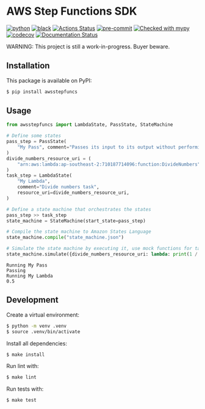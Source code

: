 # AWS Step Functions SDK

[![python](https://img.shields.io/static/v1?label=python&message=3.8%2B&color=informational&logo=python&logoColor=white)](https://github.com/suzil/aws-step-functions/releases/latest)
[![black](https://img.shields.io/badge/code%20style-black-000000.svg)](https://github.com/python/black)
[![Actions Status](https://github.com/suzil/aws-step-functions/workflows/GH/badge.svg)](https://github.com/suzil/aws-step-functions/actions)
[![pre-commit](https://img.shields.io/badge/pre--commit-enabled-brightgreen?logo=pre-commit&logoColor=white)](https://github.com/pre-commit/pre-commit)
[![Checked with mypy](http://www.mypy-lang.org/static/mypy_badge.svg)](http://mypy-lang.org/)
[![codecov](https://codecov.io/gh/suzil/aws-step-functions/branch/master/graph/badge.svg?token=PF990VH0YU)](https://codecov.io/gh/suzil/aws-step-functions)
[![Documentation Status](https://readthedocs.org/projects/aws-step-functions/badge/?version=latest)](https://aws-step-functions.readthedocs.io/en/latest/?badge=latest)

WARNING: This project is still a work-in-progress. Buyer beware.

## Installation

This package is available on PyPI:

```sh
$ pip install awsstepfuncs
```


## Usage

```py
from awsstepfuncs import LambdaState, PassState, StateMachine

# Define some states
pass_step = PassState(
    "My Pass", comment="Passes its input to its output without performing work"
)
divide_numbers_resource_uri = (
    "arn:aws:lambda:ap-southeast-2:710187714096:function:DivideNumbers"
)
task_step = LambdaState(
    "My Lambda",
    comment="Divide numbers task",
    resource_uri=divide_numbers_resource_uri,
)

# Define a state machine that orchestrates the states
pass_step >> task_step
state_machine = StateMachine(start_state=pass_step)

# Compile the state machine to Amazon States Language
state_machine.compile("state_machine.json")

# Simulate the state machine by executing it, use mock functions for tasks
state_machine.simulate({divide_numbers_resource_uri: lambda: print(1 / 2)})
```
```
Running My Pass
Passing
Running My Lambda
0.5
```


## Development

Create a virtual environment:

```sh
$ python -m venv .venv
$ source .venv/bin/activate
```

Install all dependencies:

```sh
$ make install
```

Run lint with:

```sh
$ make lint
```

Run tests with:

```sh
$ make test
```
